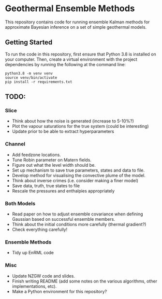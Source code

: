 # Geothermal Ensemble Methods

This repository contains code for running ensemble Kalman methods for approximate Bayesian inference on a set of simple geothermal models.

## Getting Started

To run the code in this repository, first ensure that Python 3.8 is installed on your computer. Then, create a virtual environment with the project dependencies by running the following at the command line:

```
python3.8 -m venv venv
source venv/bin/activate 
pip install -r requirements.txt
```

## TODO:
### Slice
 - Think about how the noise is generated (increase to 5-10%?)
 - Plot the vapour saturations for the true system (could be interesting)
 - Update prior to be able to extract hyperparameters
### Channel
 - Add feedzone locations.
 - Tune Robin parameter on Matern fields.
 - Figure out what the level width should be.
 - Set up mechanism to save true parameters, states and data to file.
 - Develop method for visualising the convective plume of the model.
 - Think about inverse crimes (i.e. consider making a finer model)
 - Save data, truth, true states to file
 - Rescale the pressures and enthalpies appropriately
### Both Models
 - Read paper on how to adjust ensemble covariance when defining Gaussian based on successful ensemble members.
 - Think about the initial conditions more carefully (thermal gradient?)
 - Check everything carefully!
### Ensemble Methods
 - Tidy up EnRML code
### Misc
 - Update NZGW code and slides.
 - Finish writing README (add some notes on the various algorithms, other implementations, etc).
 - Make a Python environment for this repository?